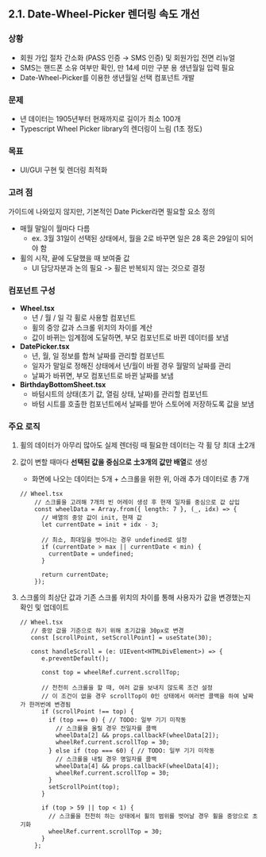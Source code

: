 ## 2.1. Date-Wheel-Picker 렌더링 속도 개선

### 상황

- 회원 가입 절차 간소화 (PASS 인증 → SMS 인증) 및 회원가입 전면 리뉴얼
- SMS는 핸드폰 소유 여부만 확인, 만 14세 미만 구분 용 생년월일 입력 필요
- Date-Wheel-Picker를 이용한 생년월일 선택 컴포넌트 개발

### 문제

- 년 데이터는 1905년부터 현재까지로 길이가 최소 100개
- Typescript Wheel Picker library의 렌더링이 느림 (1초 정도)

### 목표

- UI/GUI 구현 및 렌더링 최적화

### **고려 점**

가이드에 나와있지 않지만, 기본적인 Date Picker라면 필요할 요소 정의

- 매월 말일이 월마다 다름
    - ex. 3월 31일이 선택된 상태에서, 월을 2로 바꾸면 일은 28 혹은 29일이 되어야 함
- 휠의 시작, 끝에 도달했을 때 보여줄 값
    - UI 담당자분과 논의 필요 -> 휠은 반복되지 않는 것으로 결정

### **컴포넌트 구성**

- **Wheel.tsx**
    - 년 / 월 / 일 각 휠로 사용할 컴포넌트
    - 휠의 중앙 값과 스크롤 위치의 차이를 계산
    - 값이 바뀌는 임계점에 도달하면, 부모 컴포넌트로 바뀐 데이터를 보냄
- **DatePicker.tsx**
    - 년, 월, 일 정보를 합쳐 날짜를 관리할 컴포넌트
    - 일자가 말일로 정해진 상태에서 년/월이 바뀔 경우 월말의 날짜를 관리
    - 날짜가 바뀌면, 부모 컴포넌트로 바뀐 날짜를 보냄
- **BirthdayBottomSheet.tsx**
    - 바텀시트의 상태(초기 값, 열림 상태, 날짜)를 관리할 컴포넌트
    - 바텀 시트를 호출한 컴포넌트에서 날짜를 받아 스토어에 저장하도록 값을 보냄

### 주요 로직

1. 휠의 데이터가 아무리 많아도 실제 렌더링 때 필요한 데이터는 각 휠 당 최대 土2개
2. 값이 변할 때마다 **선택된 값을 중심으로 土3개의 값만 배열**로 생성
    - 화면에 나오는 데이터는 5개 + 스크롤을 위한 위, 아래 추가 데이터로 총 7개
    
    ```tsx
    // Wheel.tsx
    	// 스크롤을 고려해 7개의 빈 어레이 생성 후 현재 일자를 중심으로 값 삽입
        const wheelData = Array.from({ length: 7 }, (_, idx) => {
          // 배열의 중앙 값이 init, 현재 값
          let currentDate = init + idx - 3;
    
          // 최소, 최대일을 벗어나는 경우 undefined로 설정
          if (currentDate > max || currentDate < min) {
            currentDate = undefined;
          }
    
          return currentDate;
        });
    
    ```
    
3. 스크롤의 최상단 값과 기존 스크롤 위치의 차이를 통해 사용자가 값을 변경했는지 확인 및 업데이트
    
    ```tsx
    // Wheel.tsx
       // 중앙 값을 기준으로 하기 위해 초기값을 30px로 변경
       const [scrollPoint, setScrollPoint] = useState(30);
    
       const handleScroll = (e: UIEvent<HTMLDivElement>) => {
          e.preventDefault();
    
          const top = wheelRef.current.scrollTop;
    
          // 천천히 스크롤을 할 때, 여러 값을 보내지 않도록 조건 설정
          // 이 조건이 없을 경우 scrollTop이 0인 상태에서 여러번 콜백을 하여 날짜가 한꺼번에 변경됨
          if (scrollPoint !== top) {
            if (top === 0) { // TODO: 일부 기기 미작동
              // 스크롤을 올릴 경우 전일자를 콜백
              wheelData[2] && props.callbackF(wheelData[2]);
              wheelRef.current.scrollTop = 30;
            } else if (top === 60) { // TODO: 일부 기기 미작동
              // 스크롤을 내릴 경우 명일자를 콜백
              wheelData[4] && props.callbackF(wheelData[4]);
              wheelRef.current.scrollTop = 30;
            }
            setScrollPoint(top);
          }
    
          if (top > 59 || top < 1) {
            // 스크롤을 천천히 하는 상태에서 휠의 범위를 벗어날 경우 휠을 중앙으로 초기화
            wheelRef.current.scrollTop = 30;
          }
        };
    
    ```
 
